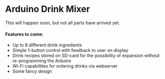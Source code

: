 # Arduino Drink Mixer

This will happen soon, but not all parts have arrived yet.

#### Features to come:

- Up to 8 different drink ingredients
- Simple 1-button control with feedback to user on display
- Drink recipes stored on SD-card for the possibility of expansion without re-programming the Arduino
- Wi-Fi capabilities for ordering drinks via webserver
- Some fancy design
